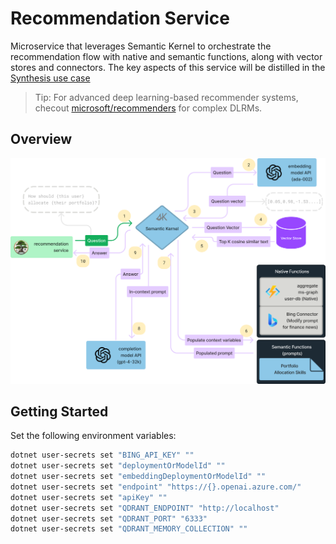 # Recommendation Service

Microservice that leverages Semantic Kernel to orchestrate the recommendation flow with native and semantic functions,
along with vector stores and connectors. The key aspects of this service will be distilled in the [Synthesis use case](https://iappwksp.com/wksp/05-use-cases/synthesis/)

> Tip: For advanced deep learning-based recommender systems, checout [microsoft/recommenders](https://github.com/microsoft/recommenders#algorithms) for complex DLRMs.

## Overview

![Recommendation Service](../../../assets/images/sk-memory-orchestration.png)

## Getting Started

Set the following environment variables:

```bash
dotnet user-secrets set "BING_API_KEY" ""
dotnet user-secrets set "deploymentOrModelId" ""
dotnet user-secrets set "embeddingDeploymentOrModelId" ""
dotnet user-secrets set "endpoint" "https://{}.openai.azure.com/"
dotnet user-secrets set "apiKey" ""
dotnet user-secrets set "QDRANT_ENDPOINT" "http://localhost"
dotnet user-secrets set "QDRANT_PORT" "6333"
dotnet user-secrets set "QDRANT_MEMORY_COLLECTION" ""

```
